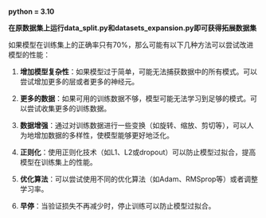 **python = 3.10**

**在原数据集上运行data_split.py和datasets_expansion.py即可获得拓展数据集**


如果模型在训练集上的正确率只有70%，那么可能有以下几种方法可以尝试改进模型的性能：

1. **增加模型复杂性**：如果模型过于简单，可能无法捕获数据中的所有模式。可以尝试增加更多的层或者更多的神经元。

2. **更多的数据**：如果可用的训练数据不够，模型可能无法学习到足够的模式。可以尝试收集更多的训练数据。

3. **数据增强**：通过对训练数据进行一些变换（如旋转、缩放、剪切等），可以人为地增加数据的多样性，使模型能够更好地泛化。

4. **正则化**：使用正则化技术（如L1、L2或dropout）可以防止模型过拟合，提高模型在训练集上的性能。

5. **优化算法**：可以尝试使用不同的优化算法（如Adam、RMSprop等）或者调整学习率。

6. **早停**：当验证损失不再减少时，停止训练可以防止模型过拟合。
